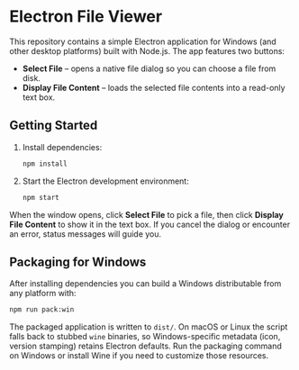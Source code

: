 # Electron File Viewer

This repository contains a simple Electron application for Windows (and other desktop platforms) built with Node.js. The app features two buttons:

- **Select File** – opens a native file dialog so you can choose a file from disk.
- **Display File Content** – loads the selected file contents into a read-only text box.

## Getting Started

1. Install dependencies:
   ```bash
   npm install
   ```
2. Start the Electron development environment:
   ```bash
   npm start
   ```

When the window opens, click **Select File** to pick a file, then click **Display File Content** to show it in the text box. If you cancel the dialog or encounter an error, status messages will guide you.

## Packaging for Windows

After installing dependencies you can build a Windows distributable from any platform with:

```bash
npm run pack:win
```

The packaged application is written to `dist/`. On macOS or Linux the script falls back to stubbed `wine` binaries, so Windows-specific metadata (icon, version stamping) retains Electron defaults. Run the packaging command on Windows or install Wine if you need to customize those resources.
